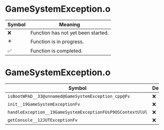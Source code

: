 # GameSystemException.o
| Symbol | Meaning 
| ------------- | ------------- 
| :x: | Function has not yet been started. 
| :eight_pointed_black_star: | Function is in progress. 
| :white_check_mark: | Function is completed. 


# GameSystemException.o
| Symbol | Decompiled? |
| ------------- | ------------- |
| `isBootWPAD__33@unnamed@GameSystemException_cpp@Fv` | :x: |
| `init__19GameSystemExceptionFv` | :x: |
| `handleException__19GameSystemExceptionFUsP9OSContextUlUl` | :x: |
| `getConsole__12JUTExceptionFv` | :x: |

